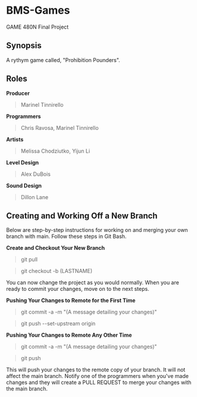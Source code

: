 # BMS-Games
GAME 480N Final Project

## Synopsis
A rythym game called, "Prohibition Pounders".

## Roles
**Producer**
> Marinel Tinnirello

**Programmers**           
> Chris Ravosa, Marinel Tinnirello
                            
**Artists**               
> Melissa Chodziutko, Yijun Li
                            
**Level Design**          
> Alex DuBois
                            
**Sound Design**          
> Dillon Lane

## Creating and Working Off a New Branch
Below are step-by-step instructions for working on and merging your own branch with main. Follow these steps in Git Bash.

**Create and Checkout Your New Branch**
> git pull

> git checkout -b (LASTNAME)

You can now change the project as you would normally. When you are ready to commit your 
changes, move on to the next steps.

**Pushing Your Changes to Remote for the First Time**
> git commit -a -m "(A message detailing your changes)"
  
> git push --set-upstream origin <LASTNAME>

**Pushing Your Changes to Remote Any Other Time**
> git commit -a -m "(A message detailing your changes)"
  
> git push

This will push your changes to the remote copy of your branch. It will not affect the main branch. Notify one of the programmers when you've made changes and they will create a PULL REQUEST to merge your changes with the main branch.
